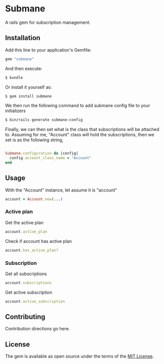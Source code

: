 # Submane
A rails gem for subscription management.


## Installation
Add this line to your application's Gemfile:

```ruby
gem "submane"
```

And then execute:
```bash
$ bundle
```

Or install it yourself as:
```bash
$ gem install submane
```

We then run the following command to add submane config file to your initializers
```bash
$ bin/rails generate submane:config
```

Finally, we can then set what is the class that subscriptions will be attached to.
Assuming for me, "Account" class will hold the subscriptions, then we set is as the following string,
```ruby

Submane.configuration do |config|
  config.account_class_name = "Account"
end

```

## Usage
With the "Account" instance, let assume it is "account"
```ruby
account = Account.new(...)
```
### Active plan
Get the active plan

```ruby
account.active_plan
```

Check if account has active plan

```ruby
account.has_active_plan?
```

### Subscription
Get all subscriptions
```ruby
account.subscriptions
```
Get active subscription
```ruby
account.active_subscription
```

## Contributing
Contribution directions go here.

## License
The gem is available as open source under the terms of the [MIT License](https://opensource.org/licenses/MIT).
